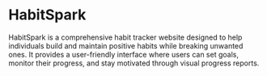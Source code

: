 # HabitSpark
HabitSpark is a comprehensive habit tracker website designed to help individuals build and maintain positive habits while breaking unwanted ones. It provides a user-friendly interface where users can set goals, monitor their progress, and stay motivated through visual progress reports.
